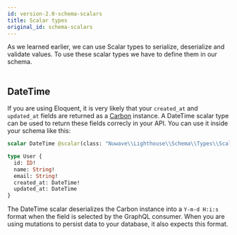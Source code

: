 ```yaml
---
id: version-2.0-schema-scalars
title: Scalar types
original_id: schema-scalars
---
```


As we learned earlier, we can use Scalar types to serialize, deserialize and validate values. 
To use these scalar types we have to define them in our schema.<br /><br />

## DateTime

If you are using Eloquent, it is very likely that your `created_at` and `updated_at` fields are returned as a [Carbon](https://carbon.nesbot.com/) instance.
A DateTime scalar type can be used to return these fields correcly in your API. You can use it inside your schema like this:

```graphql
scalar DateTime @scalar(class: "Nuwave\\Lighthouse\\Schema\\Types\\Scalars\\DateTime")

type User {
  id: ID!
  name: String!
  email: String!
  created_at: DateTime!
  updated_at: DateTime
}
```

The DateTime scalar deserializes the Carbon instance into a `Y-m-d H:i:s` format when the field is selected by the GraphQL consumer. 
When you are using mutations to persist data to your database, it also expects this format. 
